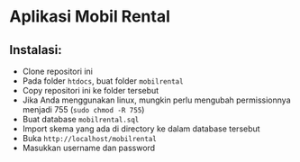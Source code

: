 # Aplikasi Mobil Rental
## Instalasi:
- Clone repositori ini
- Pada folder `htdocs`, buat folder `mobilrental`
- Copy repositori ini ke folder tersebut
- Jika Anda menggunakan linux, mungkin perlu mengubah permissionnya menjadi 755 (`sudo chmod -R 755`)
- Buat database `mobilrental.sql`
- Import skema yang ada di directory ke dalam database tersebut
- Buka `http://localhost/mobilrental`
- Masukkan username dan password
